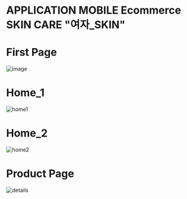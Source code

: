 # APPLICATION MOBILE Ecommerce SKIN CARE "여자_SKIN"

# First Page
![image](https://github.com/user-attachments/assets/84d1be12-0dc7-4b72-88ca-0cf0c8dda517)

# Home_1
![home1](https://github.com/user-attachments/assets/02d999ba-78fe-4099-b35d-609d2cfa5e65)

# Home_2
![home2](https://github.com/user-attachments/assets/d4a27c0b-685e-4073-bc85-f51d3e5ae2d7)

# Product Page
![details](https://github.com/user-attachments/assets/28b3b181-4b14-4616-9da9-ec7551132e69)



